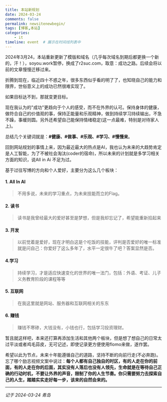 ```yaml
---
title: 本站新规划
date: 2024-03-24
comments: false
permalink: newsitenewbegin/
tags: [博客,本站]
categories: 
    - it
timeline: event  # 展示在时间线列表中
---
```



2024年3月24，本站重新更新了模版和域名（几乎每次域名到期后都更换一个新的，汗！），soyou.work暂停，换成了r2suc.com，取意：成功之路。后续会将以前的文章慢慢迁移过来。
<!-- more -->
折腾到现在，临近四十不惑之年，很多东西似乎看的明了了，也知晓自己的能力和限界，世俗意义上的成功已然很难实现了。

如果目标达不到，那就变更目标。

现在我认为的"成功"更趋向于个人的感受，而不在外界的认可。保持身体的健康，做符合自己的价值观的事，保持正能量和乐观精神，做到持续学习持续输出，不急不躁，事缓则圆。另外还希望自己能保持情绪稳定(这一点最难，特别是对待家人上)。

总结几个关键词就是：**#健康、#做事、#乐观、#学习、#慢慢来**。

回到网站规划的事情上来，因为最近最大的热点是AI，我也认为未来的大趋势肯定是人工智能，为了不被社会淘汰(coder的宿命)，所以未来的计划就是多学习相关方面的知识，说All in Ai 不足为过。

基于过往写博的方向和个人爱好，主要分为这么几个板块：
#### 1. All In AI
> 不用多说，未来的学习重点，为未来技能而立的Flag。
#### 2. 读书
> 读书是我曾经最大的爱好甚至是梦想，但是我却忘记了，希望能重新拾起来
#### 3. 开发
> 以前觉着是爱好，现在才明白这是个吃饭的技能，评判是否爱好的唯一标准就是问自己：你爱好了这么多年了，水平一定很牛了吧？答案显然是否。
#### 4.学习
> 持续学习，才是适应快速变化的世界的唯一法门，包括：外语、考证、儿子义务教育阶段的课程等等
#### 5. 互联网
> 在我这里就是网站、服务器和互联网相关的东东
#### 6. 赚钱
> 赚钱不寒碜，大钱没有，小钱也行，包括学习投资理财。


暂且就这样吧，本来还打算再添加生活和其他两个板块，但是想了想自己的日常太过平淡或者鸡毛蒜皮，无可记述，即使记录更方便使用flomo来做，遂作罢。

希望以此为节点，未来十年能遵循自己的道路，坚持不断的向前行走(不必奔跑)。忘了哪个励志视频文案中说过：**每个人都有自己独自的时区，有的人走在你的前面，有的人走在你的后面，其实没有人落后也没有人领先，生命就是在等待自己正确的行动时机，不要让外界的声音，限制了你的人生节奏。你只需要努力去探索自己的人生，踏踏实实走好每一步，该来的自然会来的。**

---
*记于 2024-03-24 青岛*